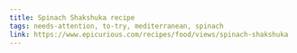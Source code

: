 ```yaml
---
title: Spinach Shakshuka recipe
tags: needs-attention, to-try, mediterranean, spinach
link: https://www.epicurious.com/recipes/food/views/spinach-shakshuka
---
```


